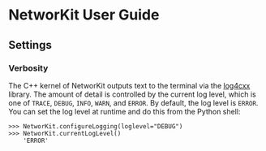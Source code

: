 # NetworKit User Guide


## Settings

### Verbosity

The C++ kernel of NetworKit outputs text to the terminal via the [log4cxx](http://logging.apache.org/log4cxx/) library. The amount of detail is controlled by the current log level, which is one of `TRACE`, `DEBUG`, `INFO`, `WARN`, and `ERROR`. By default, the log level is `ERROR`. You can set the log level at runtime and do this from the Python shell:

	>>> NetworKit.configureLogging(loglevel="DEBUG")
	>>> NetworKit.currentLogLevel()
		'ERROR'

